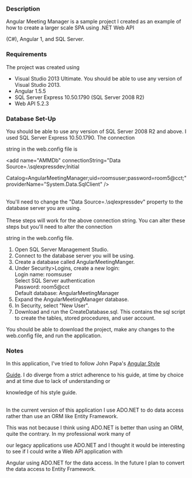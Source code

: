 <h3>Description</h3>
<div>
Angular Meeting Manager is a sample project I created as an example of how to create a larger scale SPA using .NET Web API 

(C#), Angular 1, and SQL Server.
<div>

<h3>Requirements</h3>
<div>
The project was created using
<ul>
<li>Visual Studio 2013 Ultimate.  You should be able to use any version of Visual Studio 2013.</li>
<li>Angular 1.5.5</li>
<li>SQL Server Express 10.50.1790 (SQL Server 2008 R2)</li>
<li>Web API 5.2.3</li>
</ul>
</div>

<h3>Database Set-Up</h3>
<div>
You should be able to use any version of SQL Server 2008 R2 and above.  I used SQL Server Express 10.50.1790.  The connection 

string in the web.config file is 
<div>&lt;add name="AMMDb" connectionString="Data Source=.\sqlexpressdev;Initial 

Catalog=AngularMeetingManager;uid=roomsuser;password=room5@cct;" providerName="System.Data.SqlClient" /&gt;</div>
</div>
<br/>
<div>
You'll need to change the "Data Source=.\sqlexpressdev" property to the database server you are using.
</div>
<br/>
<div>
These steps will work for the above connection string.  You can alter these steps but you'll need to alter the connection 

string in the web.config file.
</div>
<div>
<ol>
<li>Open SQL Server Management Studio.</li>
<li>Connect to the database server you will be using.</li>
<li>Create a database called AngularMeetingManger.</li>
<li>
Under Security>Logins, create a new login:
  <div>Login name: roomsuser</div>
  <div>Select SQL Server authentication</div>
  <div>Password: room5@cct</div>
  <div>Default database: AngularMeetingManager</div>
</li>
<li>Expand the AngularMeetingManager database.</li>
<li>In Security, select "New User".</li>
<li>
Download and run the CreateDatabase.sql.  This contains the sql script to create the tables, stored procedures, and user account.
</li>
</ol>
</div>

<div>
You should be able to download the project, make any changes to the web.config file, and run the application.
</div>

<h3>Notes</h3>
<div>
In this application, I've tried to follow John Papa's <a href="https://github.com/johnpapa/angular-styleguide/">Angular Style 

Guide</a>.  I do diverge from a strict adherence to his guide, at time by choice and at time due to lack of understanding or 

knowledge of his style guide.
</div>
<br/>
<div>
In the current version of this application I use ADO.NET to do data access rather than use an ORM like Entity Framework.  

This was not because I think using ADO.NET is better than using an ORM, quite the contrary.  In my professional work many of 

our legacy applications use ADO.NET and I thought it would be interesting to see if I could write a Web API application with 

Angular using ADO.NET for the data access.  In the future I plan to convert the data access to Entity Framework.
</div>
